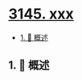 # [3145. xxx](https://github.com/Tdahuyou/TNotes.leetcode/tree/main/notes/3145.%20xxx)

<!-- region:toc -->

- [1. 📝 概述](#1--概述)

<!-- endregion:toc -->

## 1. 📝 概述

